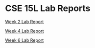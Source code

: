 # CSE 15L Lab Reports

[Week 2 Lab Report](./lab2-report)

[Week 4 Lab Report](./lab4-report)

[Week 6 Lab Report](./lab-report-3-week-6)
